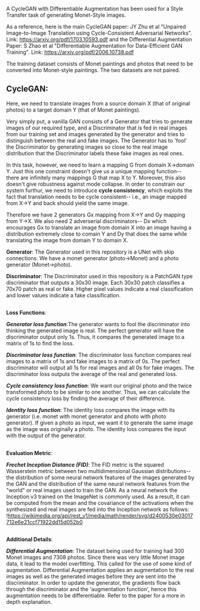A CycleGAN with Differentiable Augmentation has been used for a Style Transfer task of generating Monet-Style images. 

As a reference, here is the main CycleGAN paper: JY Zhu et al "Unpaired Image-to-Image Translation using Cycle-Consistent Adversarial Networks". 
Link: https://arxiv.org/pdf/1703.10593.pdf
and the Differential Augmentation Paper: S Zhao et al "Differentiable Augmentation for Data-Efficient GAN Training".
Link: https://arxiv.org/pdf/2006.10738.pdf

The training dataset consists of Monet paintings and photos that need to be converted into Monet-style paintings. The two datasets are not paired.

## CycleGAN:

Here, we need to translate images from a source domain X (that of original photos) to a target domain Y (that of Monet paintings).

Very simply put, a vanilla GAN consists of a Generator that tries to generate images of our required type, and a Discriminator that is fed in real images from our training set and images generated by the generator and tries to distinguish between the real and fake images. The Generator has to 'fool' the Discriminator by generating images so close to the real image distribution that the Discriminator labels these fake images as real ones.

In this task, however, we need to learn a mapping G from domain X->domain Y. Just this one constraint doesn't give us a unique mapping function-- there are infinitely many mappings G that map X to Y. Moreover, this also doesn't give robustness against mode collapse. In order to constrain our system furthur, we need to introduce **cycle consistency**, which exploits the fact that translation needs to be cycle consistent-- i.e., an image mapped from X->Y and back should yield the same image. 

Therefore we have 2 generators Gx mapping from X->Y and Gy mapping from Y->X. We also need 2 adverserial discriminators-- Dx which encourages Gx to translate an image from domain X into an image having a distribution extremely close to comain Y and Dy that does the same while translating the image from domain Y to domain X.

**Generator**: The Generator used in this repository is a UNet with skip connections. We have a monet generator (photo->Monet) and a photo generator (Monet->photo).

**Discriminator**: The Discriminator used in this repository is a PatchGAN type discriminator that outputs a 30x30 image. Each 30x30 patch classifies a 70x70 patch as real or fake. Higher pixel values indicate a real classification and lower values indicate a fake classification.

##

**Loss Functions**:

***Generator loss function***:The generator wants to fool the discriminator into thinking the generated image is real. The perfect generator will have the discriminator output only 1s. Thus, it compares the generated image to a matrix of 1s to find the loss.

***Discriminator loss function***: The discriminator loss function compares real images to a matrix of 1s and fake images to a matrix of 0s. The perfect discriminator will output all 1s for real images and all 0s for fake images. The discriminator loss outputs the average of the real and generated loss.

***Cycle consistency loss function***: We want our original photo and the twice transformed photo to be similar to one another. Thus, we can calculate the cycle consistency loss by finding the average of their difference.

***Identity loss function***: The identity loss compares the image with its generator (i.e. monet with monet generator and photo with photo generator). If given a photo as input, we want it to generate the same image as the image was originally a photo. The identity loss compares the input with the output of the generator.

##

**Evaluation Metric**:

***Frechet Inception Distance (FID)***: 
The FID metric is the squared Wasserstein metric between two multidimensional Gaussian distributions-- the distribution of some neural network features of the images generated by the GAN and the distribution of the same neural network features from the "world" or real images used to train the GAN. As a neural network the Inception v3 trained on the ImageNet is commonly used. As a result, it can be computed from the mean and the covariance of the activations when the synthesized and real images are fed into the Inception network as follows:
!https://wikimedia.org/api/rest_v1/media/math/render/svg/d2400530e03017712e6e21ccf71922dd15d052b0

##

**Additional Details**:

***Differential Augmentation***: The dataset being used for training had 300 Monet images and 7308 photos. Since there was very little Monet image data, it lead to the model overfitting. This called for the use of some kind of augmentation.
Differential Augmentation applies an augmentation to the real images as well as the generated images before they are sent into the discriminator. In order to update the generator, the gradients flow back through the discriminator and the 'augmentation function', hence this augmentation needs to be differentiable. Refer to the paper for a more in depth explanation.

